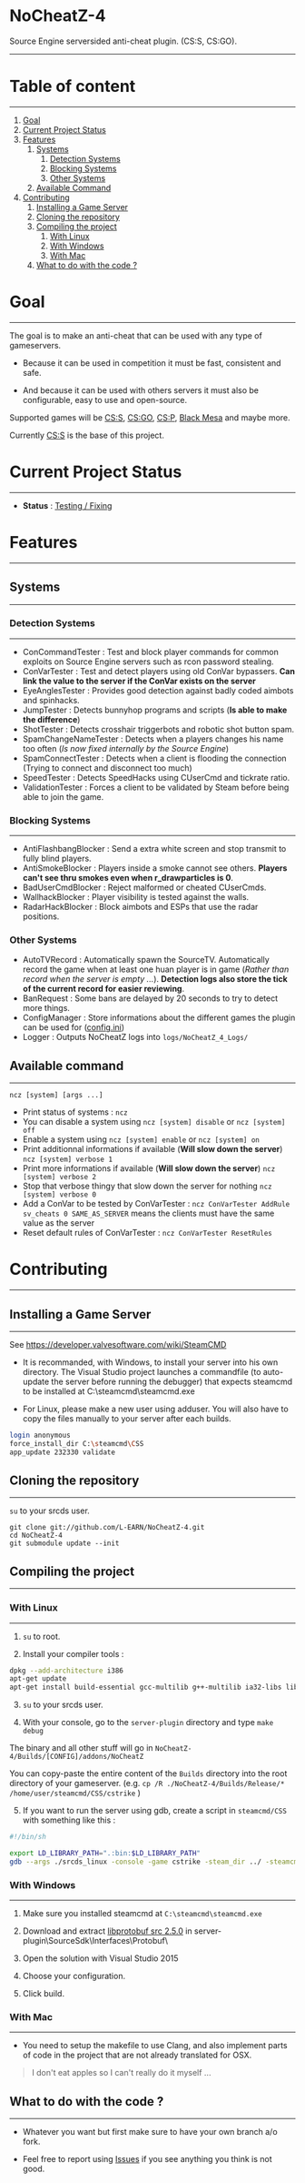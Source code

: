 # NoCheatZ-4
Source Engine serversided anti-cheat plugin. (CS:S, CS:GO).
___

# Table of content
___

1. [Goal](#Goal)
2. [Current Project Status](#Status)
3. [Features](#Features)
    1. [Systems](#Systems)
        1. [Detection Systems](#detection-systems)
        2. [Blocking Systems](#blocking-systems)
        3. [Other Systems](#other-systems)
    2. [Available Command](#command)
4. [Contributing](#Contributing)
    1. [Installing a Game Server](#Installation)
    2. [Cloning the repository](#Cloning)
    3. [Compiling the project](#Compiling)
        1. [With Linux](#Linux)
        2. [With Windows](#Windows)
        3. [With Mac](#Mac)
    4. [What to do with the code ?](#what-to-do)

<a name="Goal"></a> 
# Goal
___
The goal is to make an anti-cheat that can be used with any type of gameservers.


* Because it can be used in competition it must be fast, consistent and safe.

* And because it can be used with others servers it must also be configurable, easy to use and open-source.


Supported games will be [CS:S](http://store.steampowered.com/app/240), [CS:GO](http://store.steampowered.com/app/730), [CS:P](http://cspromod.com/), [Black Mesa](http://store.steampowered.com/app/362890) and maybe more.

Currently [CS:S](http://store.steampowered.com/app/240) is the base of this project.

<a name="Status"></a> 
# Current Project Status
___

* **Status** : [Testing / Fixing](https://github.com/L-EARN/NoCheatZ-4/issues)

<a name="Features"></a> 
# Features
___

<a name="Systems"></a> 
## Systems
___

<a name="detection-systems"></a> 
### Detection Systems
___

* ConCommandTester : Test and block player commands for common exploits on Source Engine servers such as rcon password stealing.
* ConVarTester : Test and detect players using old ConVar bypassers. **Can link the value to the server if the ConVar exists on the server**
* EyeAnglesTester : Provides good detection against badly coded aimbots and spinhacks.
* JumpTester : Detects bunnyhop programs and scripts (**Is able to make the difference**)
* ShotTester : Detects crosshair triggerbots and robotic shot button spam.
* SpamChangeNameTester : Detects when a players changes his name too often (_Is now fixed internally by the Source Engine_)
* SpamConnectTester : Detects when a client is flooding the connection (Trying to connect and disconnect too much)
* SpeedTester : Detects SpeedHacks using CUserCmd and tickrate ratio.
* ValidationTester : Forces a client to be validated by Steam before being able to join the game.

<a name="blocking-systems"></a> 
### Blocking Systems
___

* AntiFlashbangBlocker : Send a extra white screen and stop transmit to fully blind players.
* AntiSmokeBlocker : Players inside a smoke cannot see others. **Players can't see thru smokes even when r_drawparticles is 0**.
* BadUserCmdBlocker : Reject malformed or cheated CUserCmds.
* WallhackBlocker : Player visibility is tested against the walls.
* RadarHackBlocker : Block aimbots and ESPs that use the radar positions.

<a name="other-systems"></a> 
### Other Systems

* AutoTVRecord : Automatically spawn the SourceTV. Automatically record the game when at least one huan player is in game (*Rather than record when the server is empty ...*). **Detection logs also store the tick of the current record for easier reviewing**.
* BanRequest : Some bans are delayed by 20 seconds to try to detect more things.
* ConfigManager : Store informations about the different games the plugin can be used for ([config.ini](https://github.com/L-EARN/NoCheatZ-4/blob/master/server-plugin/Res/config.ini))
* Logger : Outputs NoCheatZ logs into `logs/NoCheatZ_4_Logs/`

<a name="command"></a> 
## Available command
___

`ncz [system] [args ...]`

* Print status of systems : `ncz`
* You can disable a system using `ncz [system] disable` or `ncz [system] off`
* Enable a system using `ncz [system] enable` or `ncz [system] on`
* Print additionnal informations if available (**Will slow down the server**) `ncz [system] verbose 1`
* Print more informations if available (**Will slow down the server**) `ncz [system] verbose 2`
* Stop that verbose thingy that slow down the server for nothing `ncz [system] verbose 0`
* Add a ConVar to be tested by ConVarTester : `ncz ConVarTester AddRule sv_cheats 0 SAME_AS_SERVER` means the clients must have the same value as the server
* Reset default rules of ConVarTester : `ncz ConVarTester ResetRules`

<a name="Contributing"></a> 
# Contributing
___

<a name="Installation"></a> 
## Installing a Game Server
___
See https://developer.valvesoftware.com/wiki/SteamCMD

* It is recommanded, with Windows, to install your server into his own directory.
The Visual Studio project launches a commandfile (to auto-update the server before running the debugger) that expects steamcmd to be installed at C:\steamcmd\steamcmd.exe

* For Linux, please make a new user using adduser. You will also have to copy the files manually to your server after each builds.

```bash
login anonymous
force_install_dir C:\steamcmd\CSS
app_update 232330 validate
```

<a name="Cloning"></a> 
## Cloning the repository
___

`su` to your srcds user.

```git
git clone git://github.com/L-EARN/NoCheatZ-4.git
cd NoCheatZ-4
git submodule update --init
```

<a name="Compiling"></a> 
## Compiling the project
___

<a name="Linux"></a> 
### With Linux
___

1. `su` to root.

2. Install your compiler tools :

```sh
dpkg --add-architecture i386
apt-get update
apt-get install build-essential gcc-multilib g++-multilib ia32-libs lib32gcc1 libc6-i386 libc6-dev-i386 autotools-dev autoconf libtool gdb screen
```

3. `su` to your srcds user.

4. With your console, go to the `server-plugin` directory and type `make debug`

The binary and all other stuff will go in `NoCheatZ-4/Builds/[CONFIG]/addons/NoCheatZ`

You can copy-paste the entire content of the `Builds` directory into the root directory of your gameserver.
(e.g. `cp /R ./NoCheatZ-4/Builds/Release/* /home/user/steamcmd/CSS/cstrike` )

5. If you want to run the server using gdb, create a script in `steamcmd/CSS` with something like this :

```sh
#!/bin/sh

export LD_LIBRARY_PATH=".:bin:$LD_LIBRARY_PATH"
gdb --args ./srcds_linux -console -game cstrike -steam_dir ../ -steamcmd_script ../steamcmd.sh -insecure +map de_dust2 +rcon_password cderfv
```

<a name="Windows"></a> 
### With Windows
___

1. Make sure you installed steamcmd at `C:\steamcmd\steamcmd.exe`

2. Download and extract [libprotobuf src 2.5.0](https://github.com/google/protobuf/archive/v2.5.0.zip) in server-plugin\SourceSdk\Interfaces\Protobuf\

3. Open the solution with Visual Studio 2015

4. Choose your configuration.

5. Click build. 
         
<a name="Mac"></a> 
### With Mac
___

* You need to setup the makefile to use Clang, and also implement parts of code in the project that are not already translated for OSX.

> I don't eat apples so I can't really do it myself ...

<a name="what-to-do"></a> 
## What to do with the code ?
___

* Whatever you want but first make sure to have your own branch a/o fork.

* Feel free to report using [Issues](https://github.com/L-EARN/NoCheatZ-4/issues) if you see anything you think is not good.
